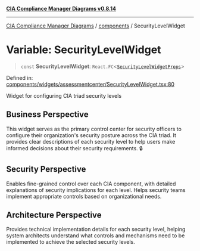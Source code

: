 [**CIA Compliance Manager Diagrams v0.8.14**](../../README.md)

***

[CIA Compliance Manager Diagrams](../../modules.md) / [components](../README.md) / SecurityLevelWidget

# Variable: SecurityLevelWidget

> `const` **SecurityLevelWidget**: `React.FC`\<[`SecurityLevelWidgetProps`](../widgets/assessmentcenter/SecurityLevelWidget/interfaces/SecurityLevelWidgetProps.md)\>

Defined in: [components/widgets/assessmentcenter/SecurityLevelWidget.tsx:80](https://github.com/Hack23/cia-compliance-manager/blob/257dd569f432a46611a1746c832a7e3d29232229/src/components/widgets/assessmentcenter/SecurityLevelWidget.tsx#L80)

Widget for configuring CIA triad security levels

## Business Perspective

This widget serves as the primary control center for security officers to
configure their organization's security posture across the CIA triad. It
provides clear descriptions of each security level to help users make
informed decisions about their security requirements. 🔒

## Security Perspective

Enables fine-grained control over each CIA component, with detailed
explanations of security implications for each level. Helps security
teams implement appropriate controls based on organizational needs.

## Architecture Perspective

Provides technical implementation details for each security level,
helping system architects understand what controls and mechanisms
need to be implemented to achieve the selected security levels.
